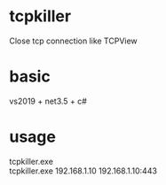 # tcpkiller
Close tcp connection like TCPView

# basic
vs2019 + net3.5 + c#

# usage
tcpkiller.exe  
tcpkiller.exe 192.168.1.10 192.168.1.10:443
